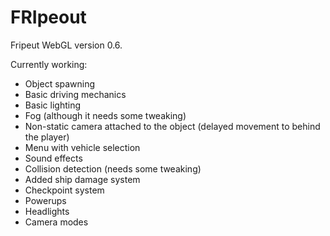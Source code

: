 # FRIpeout
Fripeut WebGL version 0.6.

Currently working:
* Object spawning
* Basic driving mechanics
* Basic lighting
* Fog (although it needs some tweaking)
* Non-static camera attached to the object (delayed movement to behind the player)
* Menu with vehicle selection
* Sound effects
* Collision detection (needs some tweaking)
* Added ship damage system
* Checkpoint system
* Powerups
* Headlights
* Camera modes